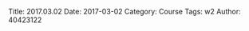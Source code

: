 Title: 2017.03.02
Date: 2017-03-02
Category: Course
Tags: w2
Author: 40423122

<!-- PELICAN_END_SUMMARY -->